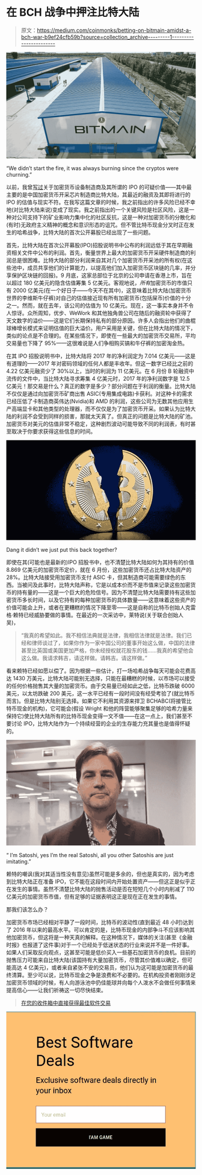# 在 BCH 战争中押注比特大陆

> 原文：<https://medium.com/coinmonks/betting-on-bitmain-amidst-a-bch-war-b9ef24cfb59b?source=collection_archive---------1----------------------->

![](img/79a14a48d628f3c50eaec75678ba68d0.png)

“We didn’t start the fire, it was always burning since the cryptos were churning.”

以前，我曾[写过](/altcoin-magazine/cryptocurrency-mining-equipment-makers-how-much-for-an-ipo-987e802ced73)关于加密货币设备制造商及其所谓的 IPO 的可疑价值——其中最主要的是中国加密货币开采芯片制造商比特大陆，其最近的融资及其即将进行的 IPO 的估值与现实不符。在我写这篇文章的时候，我之前指出的许多风险已经不幸地(对比特大陆来说)变成了现实。我之前指出的一个关键风险是社区风险，这是一种对公司支持下的矿业影响力集中化的社区反抗，这是一种对加密货币的分散化和(有时)无政府主义精神的概念和意识形态的诅咒。但不管比特币现金分叉时正在发生的哈希战争，比特大陆的首次公开募股已经出现了一些问题。

首先，比特大陆在首次公开募股(IPO)招股说明书中公布的利润远低于其在早期融资相关文件中公布的利润。首先，衡量世界上最大的加密货币开采硬件制造商的利润总是很困难。比特大陆的部分利润来自其对几个加密货币开采池的所有权(在这些池中，成员共享他们的计算能力，以提高他们加入加密货币区块链的几率，并分享保护区块链的回报)。9 月底，这家总部位于北京的公司申请在香港上市，旨在以超过 180 亿美元的隐含估值筹集 5 亿美元。客观地说，*所有*加密货币的市值只有 2000 亿美元(在一个好日子——今天不在其中)，这意味着比特大陆(加密货币世界的李维斯牛仔裤)对自己的估值接近现有所有加密货币(包括屎币)价值的十分之一。然而，就在去年，该公司的估值为 10 亿美元。现在，这一事实本身并不令人惊讶。众所周知，优步、WeWork 和其他独角兽公司在随后的融资轮中获得了天文数字的溢价——这是它们长期保持私有的部分原因。许多人会指出他们的曲棍球棒增长模式来证明估值的巨大溢价。用户采用是关键，但在比特大陆的情况下，类似的论点是不合理的。在某些情况下，即使在一些最大的加密货币交易所，平均交易量也下降了 95%——这很难说是人们争相购买镐和牛仔裤的加密淘金热。

在其 IPO 招股说明书中，比特大陆将 2017 年的净利润定为 7.014 亿美元——这是有道理的——2017 年对密码领域的任何人都是丰收年。但这一数字已经比之前的 4.22 亿美元融资少了 30%以上，当时的利润为 11 亿美元。在 6 月份 B 轮融资中流传的文件中，当比特大陆寻求筹集 4 亿美元时，2017 年的净利润数字是 12.5 亿美元！那交易是什么？真正的数字是多少？部分问题在于利润的衡量。比特大陆不仅仅是通过向加密货币矿商出售 ASIC(专用集成电路)卡获利。对这种卡的需求已经压低了卡制造商英伟达(Nvidia)和 AMD 的利润，这些公司为无数其他应用生产高端显卡和其他类型的处理器，而不仅仅是为了加密货币开采。如果认为比特大陆的利润不会受到同样的损害，那就太天真了。但真正的问题是比特大陆的矿池。加密货币对美元的估值非常不稳定，这种剧烈波动可能导致不同的利润表，有时甚至取决于你要求获得这些信息的时间。

![](img/3290a259ed49e05abbfa98164e430a20.png)

Dang it didn’t we just put this back together?

即使在其(可能也是最新的)IPO 招股书中，也不清楚比特大陆如何为其持有的价值 8.869 亿美元的加密货币定价，就在 6 月份，这些加密货币还占比特大陆资产的 28%。比特大陆接受用加密货币支付 ASIC 卡，但其制造商可能需要绿色的东西。当被问及此事时，比特大陆声称，它是以成本价而不是市值来记录这些加密货币的持有量的——这是一个巨大的危险信号。因为不清楚比特大陆需要持有这些加密货币多长时间，以及它持有的每种加密货币的具体数量——这意味着这些资产的价值可能会上升，或者在更糟糕的情况下降至零——这是自称的比特币创始人克雷格·赖特已经威胁要做的事情。在最近的一次采访中，莱特说(关于联合创始人吴)，

> “我真的希望如此。我不相信法典就是法律，我相信法律就是法律。我们已经和律师谈过了，如果你作为一家中国公司的董事开始这么做，中国的法律甚至比英国或美国更加严格，你未经授权就花股东的钱……我真的希望他会这么做。我请求韩吉，请这样做。请韩吉。请这样做。”

看来赖特已经如愿以偿了。因为根据一些估计，打一场哈希战争每天可能会花费高达 1430 万美元，比特大陆可能别无选择，只能在最糟糕的时候，以市场可以接受的任何价格抛售其大量的加密货币。由于交易量已经如此之低，比特币跌破 6000 美元，以太坊跌破 200 美元，这一水平已经有一段时间没有经受考验了(就比特币而言)。但是比特大陆别无选择。如果它不利用其资源来捍卫 BCHABC(将接管比特币现金的机构)，它可能会(假设 Wright 和他的阵营能够聚集足够的哈希力量来保持它)使比特大陆所有的比特币现金变得一文不值——在这一点上，我们甚至不要讨论 IPO，比特大陆作为一个持续经营的企业的生存能力充其量也是值得怀疑的。

![](img/3697be9fdc2f7da9265f7c5a950fec2f.png)

“ I’m Satoshi, yes I’m the real Satoshi, all you other Satoshis are just imitating.”

赖特的嘲讽(我对其适当性没有意见)虽然可能是多余的，但也是真实的，因为考虑到比特大陆正在准备 IPO，它不能在这段时间内开始处置资产——但这正是似乎正在发生的事情。虽然不清楚比特大陆的抛售活动是否在短短几个小时内削减了 110 亿美元的加密货币市值，但有足够的证据表明这正是现在正在发生的事情。

那我们该怎么办？

加密货币市场已经相对平静了一段时间，比特币的波动性(直到最近 48 小时)达到了 2016 年以来的最高水平。可以肯定的是，比特币现金的内部争斗不应该影响其他加密货币，但这将是一种天真的解释。在这种情况下，媒体的关注(甚至《金融时报》也报道了这件事)对于一个已经处于低迷状态的行业来说并不是一件好事。如果人们采取反向观点，这甚至可能是低价买入一些基石加密货币的良机。目前的抛售压力可能来自比特大陆(该国持有大量加密货币，尽管其价值难以确定，但可能高达 4 亿美元)，或者来自紧张不安的交易员，他们认为这可能是加密货币的最终清算。至少可以说，比特币现金之争是浪费和不必要的。在机构投资者刚刚涉足加密货币领域的时候，有人向游泳池中扔佳能球并向每个人泼水不会做任何事情来提高信心——让我们祈祷这一切尽快结束。

> [在您的收件箱中直接获得最佳软件交易](https://coincodecap.com/?utm_source=coinmonks)

[![](img/7c0b3dfdcbfea594cc0ae7d4f9bf6fcb.png)](https://coincodecap.com/?utm_source=coinmonks)